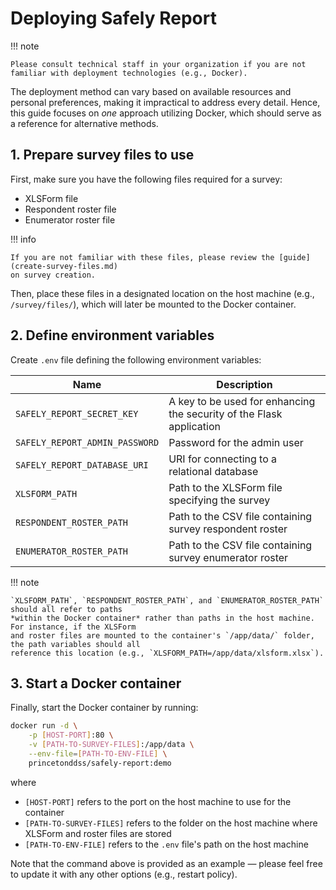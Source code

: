 # Deploying Safely Report

!!! note

    Please consult technical staff in your organization if you are not
    familiar with deployment technologies (e.g., Docker).

The deployment method can vary based on available resources and personal preferences,
making it impractical to address every detail. Hence, this guide focuses on *one* approach
utilizing Docker, which should serve as a reference for alternative methods.

## 1. Prepare survey files to use

First, make sure you have the following files required for a survey:

- XLSForm file
- Respondent roster file
- Enumerator roster file

!!! info

    If you are not familiar with these files, please review the [guide](create-survey-files.md)
    on survey creation.

Then, place these files in a designated location on the host machine (e.g., `/survey/files/`),
which will later be mounted to the Docker container.

## 2. Define environment variables

Create `.env` file defining the following environment variables:

| Name                           | Description                                                            |
| ------------------------------ | ---------------------------------------------------------------------- |
| `SAFELY_REPORT_SECRET_KEY`     | A key to be used for enhancing the security of the Flask application   |
| `SAFELY_REPORT_ADMIN_PASSWORD` | Password for the admin user                                            |
| `SAFELY_REPORT_DATABASE_URI`   | URI for connecting to a relational database                            |
| `XLSFORM_PATH`                 | Path to the XLSForm file specifying the survey                         |
| `RESPONDENT_ROSTER_PATH`       | Path to the CSV file containing survey respondent roster               |
| `ENUMERATOR_ROSTER_PATH`       | Path to the CSV file containing survey enumerator roster               |

!!! note

    `XLSFORM_PATH`, `RESPONDENT_ROSTER_PATH`, and `ENUMERATOR_ROSTER_PATH` should all refer to paths
    *within the Docker container* rather than paths in the host machine. For instance, if the XLSForm
    and roster files are mounted to the container's `/app/data/` folder, the path variables should all
    reference this location (e.g., `XLSFORM_PATH=/app/data/xlsform.xlsx`).

## 3. Start a Docker container

Finally, start the Docker container by running:

```bash
docker run -d \
    -p [HOST-PORT]:80 \
    -v [PATH-TO-SURVEY-FILES]:/app/data \
    --env-file=[PATH-TO-ENV-FILE] \
    princetonddss/safely-report:demo
```

where

- `[HOST-PORT]` refers to the port on the host machine to use for the container
- `[PATH-TO-SURVEY-FILES]` refers to the folder on the host machine where XLSForm and roster files are stored
- `[PATH-TO-ENV-FILE]` refers to the `.env` file's path on the host machine

Note that the command above is provided as an example &mdash; please feel free to update it
with any other options (e.g., restart policy).
